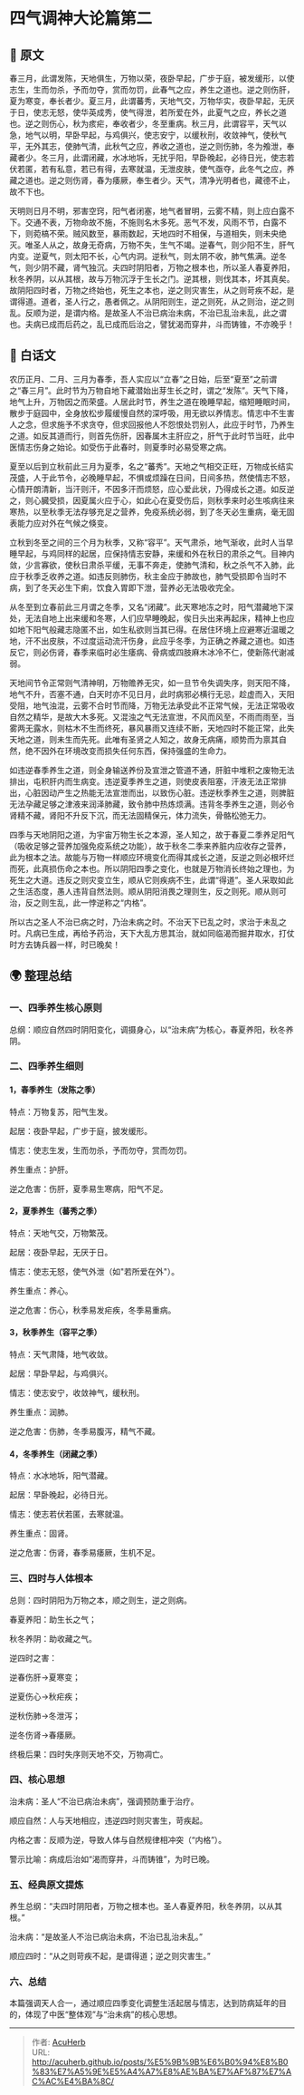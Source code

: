 # 四气调神大论篇第二


## 📜 原文

春三月，此谓发陈，天地俱生，万物以荣，夜卧早起，广步于庭，被发缓形，以使志生，生而勿杀，予而勿夺，赏而勿罚，此春气之应，养生之道也。逆之则伤肝，夏为寒变，奉长者少。夏三月，此谓蕃秀，天地气交，万物华实，夜卧早起，无厌于日，使志无怒，使华英成秀，使气得泄，若所爱在外，此夏气之应，养长之道也。逆之则伤心，秋为痎疟，奉收者少，冬至重病。秋三月，此谓容平，天气以急，地气以明，早卧早起，与鸡俱兴，使志安宁，以缓秋刑，收敛神气，使秋气平，无外其志，使肺气清，此秋气之应，养收之道也，逆之则伤肺，冬为飧泄，奉藏者少。冬三月，此谓闭藏，水冰地坼，无扰乎阳，早卧晚起，必待日光，使志若伏若匿，若有私意，若已有得，去寒就温，无泄皮肤，使气亟夺，此冬气之应，养藏之道也。逆之则伤肾，春为痿厥，奉生者少。天气，清净光明者也，藏德不止，故不下也。

天明则日月不明，邪害空窍，阳气者闭塞，地气者冒明，云雾不精，则上应白露不下。交通不表，万物命故不施，不施则名木多死。恶气不发，风雨不节，白露不下，则菀槁不荣。贼风数至，暴雨数起，天地四时不相保，与道相失，则未央绝灭。唯圣人从之，故身无奇病，万物不失，生气不竭。逆春气，则少阳不生，肝气内变。逆夏气，则太阳不长，心气内洞。逆秋气，则太阴不收，肺气焦满。逆冬气，则少阴不藏，肾气独沉。夫四时阴阳者，万物之根本也，所以圣人春夏养阳，秋冬养阴，以从其根，故与万物沉浮于生长之门。逆其根，则伐其本，坏其真矣。故阴阳四时者，万物之终始也，死生之本也，逆之则灾害生，从之则苛疾不起，是谓得道。道者，圣人行之，愚者佩之。从阴阳则生，逆之则死，从之则治，逆之则乱。反顺为逆，是谓内格。是故圣人不治已病治未病，不治已乱治未乱，此之谓也。夫病已成而后药之，乱已成而后治之，譬犹渴而穿井，斗而铸锥，不亦晚乎！

## 🌿 白话文

农历正月、二月、三月为春季，吾人实应以“立春”之日始，后至“夏至”之前谓之“春三月”。此时节为万物自地下藏潜始出芽生长之时，谓之“发陈”。天气下降，地气上升，万物因之而荣盛。人居此时节，养生之道在晚睡早起，缩短睡眠时间，散步于庭园中，全身放松步履缓慢自然的深呼吸，用无欲以养情志。情志中不生害人之念，但求施予不求贪夺，但求回报他人不怨恨处罚别人，此应于时节，乃养生之道。如反其道而行，则首先伤肝，因春属木主肝应之，肝气于此时节当旺，此中医情志伤身之始论。如受伤于此春时，则夏季时必易受寒之病。

夏至以后到立秋前此三月为夏季，名之“蕃秀”。天地之气相交正旺，万物成长结实茂盛，人于此节令，必晚睡早起，不惧或烦躁在日间，日间多热，然使情志不怒，心情开朗清新，当汗则汗，不因多汗而烦怒，应心爱此状，乃得成长之道。如反逆之，则心臓受损，因夏属火应于心，如此心在夏受伤后，则秋季来时必生咳病往来寒热，以至秋季无法存够充足之营养，免疫系统必弱，到了冬天必生重病，毫无固表能力应对外在气候之倏变。

立秋到冬至之间的三个月为秋季，又称“容平”。天气肃杀，地气渐收，此时人当早睡早起，与鸡同样的起居，应保持情志安静，来缓和外在秋日的肃杀之气。目神内敛，少言寡欲，使秋日肃杀平缓，无事不奔走，使肺气清和，秋之杀气不入肺，此应于秋季乏收养之道。如违反则肺伤，秋主金应于肺故也，肺气受损即令当时不病，到了冬天必生下痢，饮食入胃即下泄，营养必无法吸收完全。

从冬至到立春前此三月谓之冬季，又名“闭藏”。此天寒地冻之时，阳气潜藏地下深处，无法自地上出来缓和冬寒，人们应早睡晚起，俟日头出来再起床，精神上也应如地下阳气般藏志隐匿不出，如生私欲则当其已得。在居住环境上应避寒近温暖之地，汗不出皮肤，不过度运动流汗伤身，此应乎冬季，为正确之养藏之道也。如违反它，则必伤肾，春季来临时必生痿病、骨病或四肢麻木冰冷不仁，使新陈代谢减弱。

天地间节令正常则气清神明，万物赡养无灾，如一旦节令失调失序，则天阳不降，地气不升，否塞不通，白天时亦不见日月，此时病邪必横行无忌，趁虚而入，天阳受阻，地气浊混，云雾不合时节而降，万物无法承受此不正常气候，无法正常吸收自然之精华，是故大木多死。又混浊之气无法宣泄，不风而风至，不雨而雨至，当雾两无露水，则枯木不生而终死，暴风暴雨又连续不断，天地四时不能正常，此失天地之道，则未生而先死。此唯有圣贤之人知之，故身无病痛，顺势而为禀其自然，绝不因外在环境改变而损失任何东西，保持强盛的生命力。

如违逆春季养生之道，则全身输送养份及宣泄之管道不通，肝脏中堆积之废物无法排出，屯积肝内而生病变。违逆夏季养生之道，则使皮表阻塞，汗液无法正常排出，心脏因动产生之热能无法宣泄而出，以致伤心脏。违逆秋季养生之道，则脾脏无法孕藏足够之津液来润泽肺藏，致令肺中热炼烦满。违背冬季养生之道，则必令肾精不藏，肾阳不升反下沉，而无法固精保元，体力流失，骨骼松弛无力。

四季与天地阴阳之道，为宇宙万物生长之本源，圣人知之，故于春夏二季养足阳气（吸收足够之营养加强免疫系统之功能），故于秋冬二季来养脏内应收存之营养，此为根本之法。故能与万物一样顺应环境变化而得其成长之道，反逆之则必根坏烂而死，此真损伤命之本也。所以阴阳四季之变化，也就是万物消长终始之理也，为死生之大道。违反之则灾变立生，顺从它则疾病不生，此谓“得道”。圣人采取如此之生活态度，愚人违背自然法则。顺从阴阳消畏之理则生，反之则死。顺从则可治，反之则生乱，此一悖逆称之“内格”。

所以古之圣人不治已病之时，乃治未病之时。不治天下已乱之时，求治于未乱之时。凡病已生成，再给予药治，天下大乱方思其治，就如同临渴而掘井取水，打仗时方去铸兵器一样，时已晚矣！

## 🌍 整理总结

### 一、四季养生核心原则

总纲：顺应自然四时阴阳变化，调摄身心，以“治未病”为核心，春夏养阳，秋冬养阴。

### 二、四季养生细则

#### 1，春季养生（发陈之季）

特点：万物复苏，阳气生发。

起居：夜卧早起，广步于庭，披发缓形。

情志：使志生发，生而勿杀，予而勿夺，赏而勿罚。

养生重点：护肝。

逆之危害：伤肝，夏季易生寒病，阳气不足。

#### 2，夏季养生（蕃秀之季）

特点：天地气交，万物繁茂。

起居：夜卧早起，无厌于日。

情志：使志无怒，使气外泄（如"若所爱在外"）。

养生重点：养心。

逆之危害：伤心，秋季易发疟疾，冬季易重病。

#### 3，秋季养生（容平之季）

特点：天气肃降，地气收敛。

起居：早卧早起，与鸡俱兴。

情志：使志安宁，收敛神气，缓秋刑。

养生重点：润肺。

逆之危害：伤肺，冬季易腹泻，精气不藏。

#### 4，冬季养生（闭藏之季）

特点：水冰地坼，阳气潜藏。

起居：早卧晚起，必待日光。

情志：使志若伏若匿，去寒就温。

养生重点：固肾。

逆之危害：伤肾，春季易痿厥，生机不足。

### 三、四时与人体根本

总则：四时阴阳为万物之本，顺之则生，逆之则病。

春夏养阳：助生长之气；

秋冬养阴：助收藏之气。

逆四时之害：

逆春伤肝→夏寒变；

逆夏伤心→秋疟疾；

逆秋伤肺→冬泄泻；

逆冬伤肾→春痿厥。

终极后果：四时失序则天地不交，万物凋亡。

### 四、核心思想

治未病：圣人“不治已病治未病”，强调预防重于治疗。

顺应自然：人与天地相应，违逆四时则灾害生，苛疾起。

内格之害：反顺为逆，导致人体与自然规律相冲突（“内格”）。

警示比喻：病成后治如“渴而穿井，斗而铸锥”，为时已晚。

### 五、经典原文提炼

养生总纲：“夫四时阴阳者，万物之根本也。圣人春夏养阳，秋冬养阴，以从其根。”

治未病：“是故圣人不治已病治未病，不治已乱治未乱。”

顺应四时：“从之则苛疾不起，是谓得道；逆之则灾害生。”

### 六、总结

本篇强调天人合一，通过顺应四季变化调整生活起居与情志，达到防病延年的目的，体现了中医“整体观”与“治未病”的核心思想。

---

> 作者: [AcuHerb](acuherb.github.io)  
> URL: http://acuherb.github.io/posts/%E5%9B%9B%E6%B0%94%E8%B0%83%E7%A5%9E%E5%A4%A7%E8%AE%BA%E7%AF%87%E7%AC%AC%E4%BA%8C/  

